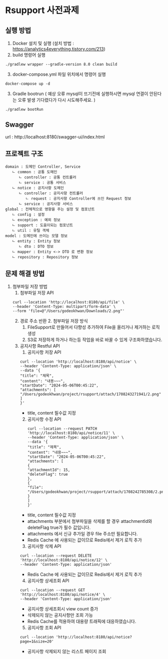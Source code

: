 # Rsupport 사전과제

## 실행 방법
1. Docker 설치 및 실행
   (설치 방법 : https://analytics4everything.tistory.com/213)
2. build 명령어 실행
```shell
./gradlew wrapper --gradle-version 8.0 clean build
```
3. docker-compose.yml 파일 위치에서 명령어 실행
```shell
docker-compose up -d
```
3. Gradle bootrun ( 예상 오류 mysql이 뜨기전에 실행하시면 mysql 연결이 안된다는 오류 발생 기다렸다가 다시 시도해주세요. )
```shell
./gradlew bootRun
```

## Swagger
url : http://localhost:8180/swagger-ui/index.html


## 프로젝트 구조
```
domain : 도메인 Controller, Service
   ㄴ common : 공통 도메인
      ㄴ controller : 공통 컨트롤러
      ㄴ service : 공통 서비스 
   ㄴ notice : 공지사항 도메인
      ㄴ controller : 공지사항 컨트롤러
         ㄴ request : 공지사항 Controller에 쓰인 Request 정보
      ㄴ service : 공지사항 서비스
global : 전체적으로 영향을 주는 설정 및 컴포넌트
   ㄴ config : 설정
   ㄴ exception : 예외 정보
   ㄴ support : 도움이되는 컴포넌트 
   ㄴ util : 유틸 객체
model : 도메인에 쓰이는 모델 정보
   ㄴ entity : Entity 정보
      ㄴ dto : DTO 정보
   ㄴ mapper : Entity <-> DTO 로 변환 정보
   ㄴ repository : Repository 정보 
```

## 문제 해결 방법
1. 첨부파일 저장 방법
   1. 첨부파일 저장 API 
   ```shell
   curl --location 'http://localhost:8180/api/file' \
   --header 'Content-Type: multipart/form-data' \
   --form 'file=@"/Users/godeokhwan/Downloads/2.png"'
   ```
   2. 경로 주소 반환
      2. 첨부파일 저장 방식
         1. FileSupport로 만들어서 다향성 추가하여 File을 올리거나 제거하는 로직 생성
         2. S3로 저장하게 하거나 하는등 작업을 바로 바꿀 수 있게 구조화하였습니다.
   3. 공지사항 Restful API
      1. 공지사항 저장 API
      ```shell
      curl --location 'http://localhost:8180/api/notice' \
      --header 'Content-Type: application/json' \
      --data '{
      "title": "제목",
      "content": "내용~~~",
      "startDate": "2024-05-06T00:45:22",
      "attachments": [
      "/Users/godeokhwan/project/rsupport/attach/1708243271941/2.png"
      ]
      }'
      ```
         - title, content 필수값 지정 
      2. 공지사항 수정 API
         ```shell
         curl --location --request PATCH 'http://localhost:8180/api/notice/11' \
         --header 'Content-Type: application/json' \
         --data '{
         "title": "제목",
         "content": "내용~~~",
         "startDate": "2024-05-06T00:45:22",
         "attachments": [
         {
         "attachmentId": 15,
         "deleteFlag": true
         },
         {
         "file": "/Users/godeokhwan/project/rsupport/attach/1708242785308/2.png"
         }
         ]
         }'
         ```
      - title, content 필수값 지정 
      - attachments 부분에서 첨부파일을 삭제를 할 경우 attachmentId와 deleteFlag true가 필수 값입니다.
      - attachments 에서 신규 추가일 경우 file 주소만 필요합니다.
      - Redis Cache 에 사용되는 값이므로 Redis에서 제거 로직 추가
      3. 공지사항 삭제 API
      ```shell
      curl --location --request DELETE 'http://localhost:8180/api/notice/12' \
      --header 'Content-Type: application/json'
      ```
      - Redis Cache 에 사용되는 값이므로 Redis에서 제거 로직 추가
      4. 공지사항 상세조회 API
      ```shell
      curl --location --request GET 'http://localhost:8180/api/notice/4' \
      --header 'Content-Type: application/json'
      ```
      - 공지사항 상세조회시 view count 증가
      - 삭제되지 않는 공지사항만 조회 가능
      - Redis Cache를 적용하여 대용량 트래픽에 대응하였습니다.
      5. 공지사항 조회 API
      ```shell
      curl --location 'http://localhost:8180/api/notice?page=1&size=20'
      ```
      - 공지사항 삭제되지 않는 리스트 페이지 조회
      